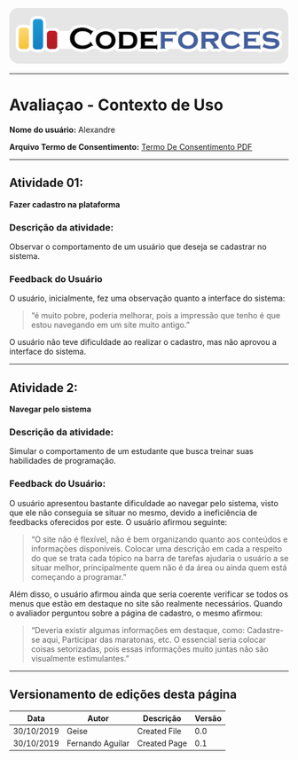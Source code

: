 <span style="margin-left: 0%; padding-top: 3%;">![Codeforces Logo](../../images/codeforces.png)</span>

---

# Avaliaçao - Contexto de Uso

**Nome do usuário:** Alexandre

**Arquivo Termo de Consentimento:**
[Termo De Consentimento PDF](termo_de_consentimento_IHC.pdf)

---

## Atividade 01:

**Fazer cadastro na plataforma**

### Descrição da atividade:

Observar o comportamento de um usuário que deseja se cadastrar no sistema.

### Feedback do Usuário

O usuário, inicialmente, fez uma observação quanto a interface do sistema:

> “é muito pobre, poderia melhorar, pois a impressão que tenho é que estou navegando em um site muito antigo.”

O usuário não teve dificuldade ao realizar o cadastro, mas não aprovou a interface do sistema.

---

## Atividade 2:

**Navegar pelo sistema**

### Descrição da atividade:

Simular o comportamento de um estudante que busca treinar suas habilidades de programação.

### Feedback do Usuário:

O usuário apresentou bastante dificuldade ao navegar pelo sistema, visto que ele não conseguia se situar no mesmo, devido a ineficiência de feedbacks oferecidos por este. O usuário afirmou seguinte:

> “O site não é flexível, não é bem organizando quanto aos conteúdos e informações disponíveis. Colocar uma descrição em cada a respeito do que se trata cada tópico na barra de tarefas ajudaria o usuário a se situar melhor, principalmente quem não é da área ou ainda quem está começando a programar.”

Além disso, o usuário afirmou ainda que seria coerente verificar se todos os menus que estão em destaque no site são realmente necessários. Quando o avaliador perguntou sobre a página de cadastro, o mesmo afirmou:

> “Deveria existir algumas informações em destaque, como: Cadastre-se aqui, Participar das maratonas, etc. O essencial seria colocar coisas setorizadas, pois essas informações muito juntas não são visualmente estimulantes.”

---

## Versionamento de edições desta página

| Data       | Autor            | Descrição    | Versão |
| ---------- | ---------------- | ------------ | ------ |
| 30/10/2019 | Geise            | Created File | 0.0    |
| 30/10/2019 | Fernando Aguilar | Created Page | 0.1    |
